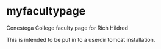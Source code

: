 myfacultypage
=============

Conestoga College faculty page for Rich Hildred

This is intended to be put in to a userdir tomcat installation.
